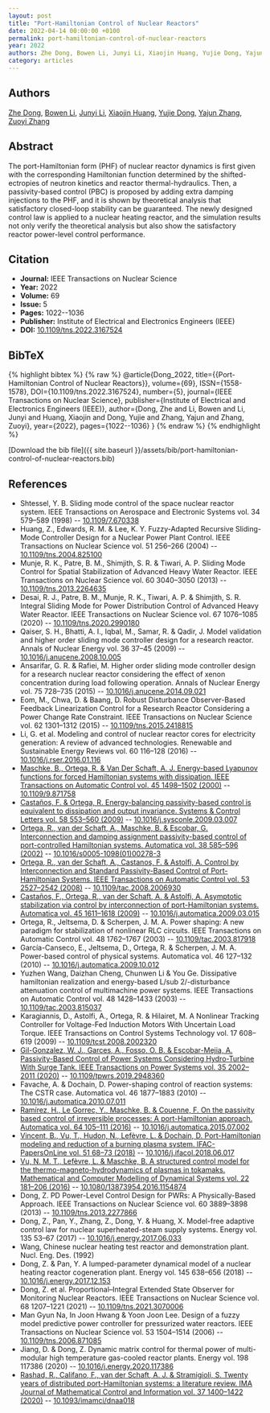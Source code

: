 ```yaml
---
layout: post
title: "Port-Hamiltonian Control of Nuclear Reactors"
date: 2022-04-14 00:00:00 +0100
permalink: port-hamiltonian-control-of-nuclear-reactors
year: 2022
authors: Zhe Dong, Bowen Li, Junyi Li, Xiaojin Huang, Yujie Dong, Yajun Zhang, Zuoyi Zhang
category: articles
---
```

 
## Authors
[Zhe Dong](authors/zhe-dong), [Bowen Li](authors/bowen-li), [Junyi Li](authors/junyi-li), [Xiaojin Huang](authors/xiaojin-huang), [Yujie Dong](authors/yujie-dong), [Yajun Zhang](authors/yajun-zhang), [Zuoyi Zhang](authors/zuoyi-zhang)
 
## Abstract
The port-Hamiltonian form (PHF) of nuclear reactor dynamics is first given with the corresponding Hamiltonian function determined by the shifted-ectropies of neutron kinetics and reactor thermal-hydraulics. Then, a passivity-based control (PBC) is proposed by adding extra damping injections to the PHF, and it is shown by theoretical analysis that satisfactory closed-loop stability can be guaranteed. The newly designed control law is applied to a nuclear heating reactor, and the simulation results not only verify the theoretical analysis but also show the satisfactory reactor power-level control performance.
 
## Citation
- **Journal:** IEEE Transactions on Nuclear Science
- **Year:** 2022
- **Volume:** 69
- **Issue:** 5
- **Pages:** 1022--1036
- **Publisher:** Institute of Electrical and Electronics Engineers (IEEE)
- **DOI:** [10.1109/tns.2022.3167524](https://doi.org/10.1109/tns.2022.3167524)
 
## BibTeX
{% highlight bibtex %}
{% raw %}
@article{Dong_2022,
  title={{Port-Hamiltonian Control of Nuclear Reactors}},
  volume={69},
  ISSN={1558-1578},
  DOI={10.1109/tns.2022.3167524},
  number={5},
  journal={IEEE Transactions on Nuclear Science},
  publisher={Institute of Electrical and Electronics Engineers (IEEE)},
  author={Dong, Zhe and Li, Bowen and Li, Junyi and Huang, Xiaojin and Dong, Yujie and Zhang, Yajun and Zhang, Zuoyi},
  year={2022},
  pages={1022--1036}
}
{% endraw %}
{% endhighlight %}
 
[Download the bib file]({{ site.baseurl }}/assets/bib/port-hamiltonian-control-of-nuclear-reactors.bib)
 
## References
- Shtessel, Y. B. Sliding mode control of the space nuclear reactor system. IEEE Transactions on Aerospace and Electronic Systems vol. 34 579–589 (1998) -- [10.1109/7.670338](https://doi.org/10.1109/7.670338)
- Huang, Z., Edwards, R. M. & Lee, K. Y. Fuzzy-Adapted Recursive Sliding-Mode Controller Design for a Nuclear Power Plant Control. IEEE Transactions on Nuclear Science vol. 51 256–266 (2004) -- [10.1109/tns.2004.825100](https://doi.org/10.1109/tns.2004.825100)
- Munje, R. K., Patre, B. M., Shimjith, S. R. & Tiwari, A. P. Sliding Mode Control for Spatial Stabilization of Advanced Heavy Water Reactor. IEEE Transactions on Nuclear Science vol. 60 3040–3050 (2013) -- [10.1109/tns.2013.2264635](https://doi.org/10.1109/tns.2013.2264635)
- Desai, R. J., Patre, B. M., Munje, R. K., Tiwari, A. P. & Shimjith, S. R. Integral Sliding Mode for Power Distribution Control of Advanced Heavy Water Reactor. IEEE Transactions on Nuclear Science vol. 67 1076–1085 (2020) -- [10.1109/tns.2020.2990180](https://doi.org/10.1109/tns.2020.2990180)
- Qaiser, S. H., Bhatti, A. I., Iqbal, M., Samar, R. & Qadir, J. Model validation and higher order sliding mode controller design for a research reactor. Annals of Nuclear Energy vol. 36 37–45 (2009) -- [10.1016/j.anucene.2008.10.005](https://doi.org/10.1016/j.anucene.2008.10.005)
- Ansarifar, G. R. & Rafiei, M. Higher order sliding mode controller design for a research nuclear reactor considering the effect of xenon concentration during load following operation. Annals of Nuclear Energy vol. 75 728–735 (2015) -- [10.1016/j.anucene.2014.09.021](https://doi.org/10.1016/j.anucene.2014.09.021)
- Eom, M., Chwa, D. & Baang, D. Robust Disturbance Observer-Based Feedback Linearization Control for a Research Reactor Considering a Power Change Rate Constraint. IEEE Transactions on Nuclear Science vol. 62 1301–1312 (2015) -- [10.1109/tns.2015.2418815](https://doi.org/10.1109/tns.2015.2418815)
- Li, G. et al. Modeling and control of nuclear reactor cores for electricity generation: A review of advanced technologies. Renewable and Sustainable Energy Reviews vol. 60 116–128 (2016) -- [10.1016/j.rser.2016.01.116](https://doi.org/10.1016/j.rser.2016.01.116)
- [Maschke, B., Ortega, R. & Van Der Schaft, A. J. Energy-based Lyapunov functions for forced Hamiltonian systems with dissipation. IEEE Transactions on Automatic Control vol. 45 1498–1502 (2000)](energy-based-lyapunov-functions-for-forced-hamiltonian-systems-with-dissipation) -- [10.1109/9.871758](https://doi.org/10.1109/9.871758)
- [Castaños, F. & Ortega, R. Energy-balancing passivity-based control is equivalent to dissipation and output invariance. Systems &amp; Control Letters vol. 58 553–560 (2009)](energy-balancing-passivity-based-control-is-equivalent-to-dissipation-and-output-invariance) -- [10.1016/j.sysconle.2009.03.007](https://doi.org/10.1016/j.sysconle.2009.03.007)
- [Ortega, R., van der Schaft, A., Maschke, B. & Escobar, G. Interconnection and damping assignment passivity-based control of port-controlled Hamiltonian systems. Automatica vol. 38 585–596 (2002)](interconnection-and-damping-assignment-passivity-based-control-of-port-controlled-hamiltonian-systems) -- [10.1016/s0005-1098(01)00278-3](https://doi.org/10.1016/s0005-1098(01)00278-3)
- [Ortega, R., van der Schaft, A., Castanos, F. & Astolfi, A. Control by Interconnection and Standard Passivity-Based Control of Port-Hamiltonian Systems. IEEE Transactions on Automatic Control vol. 53 2527–2542 (2008)](control-by-interconnection-and-standard-passivity-based-control-of-port-hamiltonian-systems) -- [10.1109/tac.2008.2006930](https://doi.org/10.1109/tac.2008.2006930)
- [Castaños, F., Ortega, R., van der Schaft, A. & Astolfi, A. Asymptotic stabilization via control by interconnection of port-Hamiltonian systems. Automatica vol. 45 1611–1618 (2009)](asymptotic-stabilization-via-control-by-interconnection-of-port-hamiltonian-systems) -- [10.1016/j.automatica.2009.03.015](https://doi.org/10.1016/j.automatica.2009.03.015)
- Ortega, R., Jeltsema, D. & Scherpen, J. M. A. Power shaping: A new paradigm for stabilization of nonlinear RLC circuits. IEEE Transactions on Automatic Control vol. 48 1762–1767 (2003) -- [10.1109/tac.2003.817918](https://doi.org/10.1109/tac.2003.817918)
- García-Canseco, E., Jeltsema, D., Ortega, R. & Scherpen, J. M. A. Power-based control of physical systems. Automatica vol. 46 127–132 (2010) -- [10.1016/j.automatica.2009.10.012](https://doi.org/10.1016/j.automatica.2009.10.012)
- Yuzhen Wang, Daizhan Cheng, Chunwen Li & You Ge. Dissipative hamiltonian realization and energy-based L/sub 2/-disturbance attenuation control of multimachine power systems. IEEE Transactions on Automatic Control vol. 48 1428–1433 (2003) -- [10.1109/tac.2003.815037](https://doi.org/10.1109/tac.2003.815037)
- Karagiannis, D., Astolfi, A., Ortega, R. & Hilairet, M. A Nonlinear Tracking Controller for Voltage-Fed Induction Motors With Uncertain Load Torque. IEEE Transactions on Control Systems Technology vol. 17 608–619 (2009) -- [10.1109/tcst.2008.2002320](https://doi.org/10.1109/tcst.2008.2002320)
- [Gil-Gonzalez, W. J., Garces, A., Fosso, O. B. & Escobar-Mejia, A. Passivity-Based Control of Power Systems Considering Hydro-Turbine With Surge Tank. IEEE Transactions on Power Systems vol. 35 2002–2011 (2020)](passivity-based-control-of-power-systems-considering-hydro-turbine-with-surge-tank) -- [10.1109/tpwrs.2019.2948360](https://doi.org/10.1109/tpwrs.2019.2948360)
- Favache, A. & Dochain, D. Power-shaping control of reaction systems: The CSTR case. Automatica vol. 46 1877–1883 (2010) -- [10.1016/j.automatica.2010.07.011](https://doi.org/10.1016/j.automatica.2010.07.011)
- [Ramírez, H., Le Gorrec, Y., Maschke, B. & Couenne, F. On the passivity based control of irreversible processes: A port-Hamiltonian approach. Automatica vol. 64 105–111 (2016)](on-the-passivity-based-control-of-irreversible-processes-a-port-hamiltonian-approach) -- [10.1016/j.automatica.2015.07.002](https://doi.org/10.1016/j.automatica.2015.07.002)
- [Vincent, B., Vu, T., Hudon, N., Lefèvre, L. & Dochain, D. Port-Hamiltonian modeling and reduction of a burning plasma system. IFAC-PapersOnLine vol. 51 68–73 (2018)](port-hamiltonian-modeling-and-reduction-of-a-burning-plasma-system) -- [10.1016/j.ifacol.2018.06.017](https://doi.org/10.1016/j.ifacol.2018.06.017)
- [Vu, N. M. T., Lefèvre, L. & Maschke, B. A structured control model for the thermo-magneto-hydrodynamics of plasmas in tokamaks. Mathematical and Computer Modelling of Dynamical Systems vol. 22 181–206 (2016)](a-structured-control-model-for-the-thermo-magneto-hydrodynamics-of-plasmas-in-tokamaks) -- [10.1080/13873954.2016.1154874](https://doi.org/10.1080/13873954.2016.1154874)
- Dong, Z. PD Power-Level Control Design for PWRs: A Physically-Based Approach. IEEE Transactions on Nuclear Science vol. 60 3889–3898 (2013) -- [10.1109/tns.2013.2277866](https://doi.org/10.1109/tns.2013.2277866)
- Dong, Z., Pan, Y., Zhang, Z., Dong, Y. & Huang, X. Model-free adaptive control law for nuclear superheated-steam supply systems. Energy vol. 135 53–67 (2017) -- [10.1016/j.energy.2017.06.033](https://doi.org/10.1016/j.energy.2017.06.033)
- Wang, Chinese nuclear heating test reactor and demonstration plant. Nucl. Eng. Des. (1992)
- Dong, Z. & Pan, Y. A lumped-parameter dynamical model of a nuclear heating reactor cogeneration plant. Energy vol. 145 638–656 (2018) -- [10.1016/j.energy.2017.12.153](https://doi.org/10.1016/j.energy.2017.12.153)
- Dong, Z. et al. Proportional–Integral Extended State Observer for Monitoring Nuclear Reactors. IEEE Transactions on Nuclear Science vol. 68 1207–1221 (2021) -- [10.1109/tns.2021.3070006](https://doi.org/10.1109/tns.2021.3070006)
- Man Gyun Na, In Joon Hwang & Yoon Joon Lee. Design of a fuzzy model predictive power controller for pressurized water reactors. IEEE Transactions on Nuclear Science vol. 53 1504–1514 (2006) -- [10.1109/tns.2006.871085](https://doi.org/10.1109/tns.2006.871085)
- Jiang, D. & Dong, Z. Dynamic matrix control for thermal power of multi-modular high temperature gas-cooled reactor plants. Energy vol. 198 117386 (2020) -- [10.1016/j.energy.2020.117386](https://doi.org/10.1016/j.energy.2020.117386)
- [Rashad, R., Califano, F., van der Schaft, A. J. & Stramigioli, S. Twenty years of distributed port-Hamiltonian systems: a literature review. IMA Journal of Mathematical Control and Information vol. 37 1400–1422 (2020)](twenty-years-of-distributed-port-hamiltonian-systems-a-literature-review) -- [10.1093/imamci/dnaa018](https://doi.org/10.1093/imamci/dnaa018)

